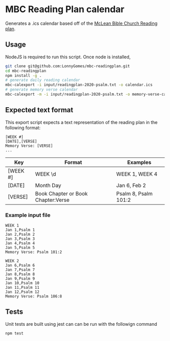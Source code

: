 # MBC Reading Plan calendar

Generates a .ics calendar based off of the [McLean Bible Church Reading plan](https://mcleanbible.org/wp-content/uploads/2019/12/2020BibleReadingPlan.pdf).

## Usage

NodeJS is required to run this script. Once node is installed,

```bash
git clone git@github.com:LonnyGomes/mbc-readingplan.git
cd mbc-readingplan
npm install -g .
# generate daily reading calendar
mbc-calexport -i input/readingplan-2020-psalm.txt -o calendar.ics
# generate memory verse calendar
mbc-calexport -m -i input/readingplan-2020-psalm.txt -o memory-verse-calendar.ics
```

## Expected text format

This export script expects a text representation of the reading plan in the following format:

```
[WEEK #]
[DATE],[VERSE]
Memory Verse: [VERSE]
...
```

| Key      | Format                             | Examples             |
| -------- | ---------------------------------- | -------------------- |
| [WEEK #] | WEEK \d                            | WEEK 1, WEEK 4       |
| [DATE]   | Month Day                          | Jan 6, Feb 2         |
| [VERSE]  | Book Chapter or Book Chapter:Verse | Psalm 8, Psalm 101:2 |

### Example input file

```
WEEK 1
Jan 1,Psalm 1
Jan 2,Psalm 2
Jan 3,Psalm 3
Jan 4,Psalm 4
Jan 5,Psalm 5
Memory Verse: Psalm 101:2

WEEK 2
Jan 6,Psalm 6
Jan 7,Psalm 7
Jan 8,Psalm 8
Jan 9,Psalm 9
Jan 10,Psalm 10
Jan 11,Psalm 11
Jan 12,Psalm 12
Memory Verse: Psalm 106:8
```

## Tests

Unit tests are built using jest can can be run with the followign command

```bash
npm test
```
